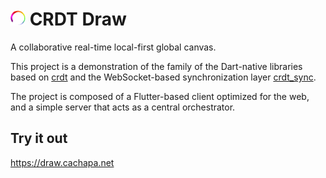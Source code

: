

# <img src="icon.png" width="24"> CRDT Draw

A collaborative real-time local-first global canvas.

This project is a demonstration of the family of the Dart-native libraries based on [crdt](https://github.com/cachapa/crdt) and the WebSocket-based synchronization layer [crdt_sync](https://github.com/cachapa/crdt_sync).

The project is composed of a Flutter-based client optimized for the web, and a simple server that acts as a central orchestrator.

## Try it out

https://draw.cachapa.net
